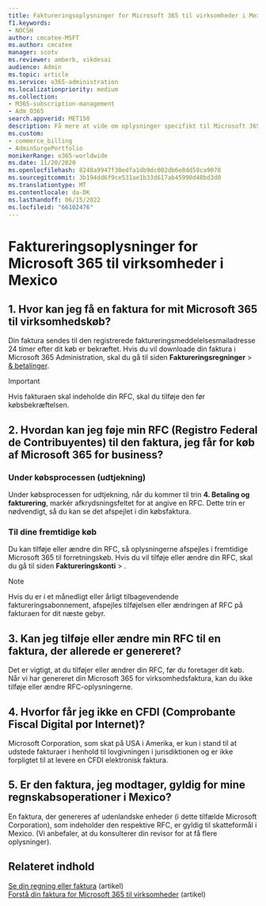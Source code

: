 ```yaml
---
title: Faktureringsoplysninger for Microsoft 365 til virksomheder i Mexico
f1.keywords:
- NOCSH
author: cmcatee-MSFT
ms.author: cmcatee
manager: scotv
ms.reviewer: amberb, vikdesai
audience: Admin
ms.topic: article
ms.service: o365-administration
ms.localizationpriority: medium
ms.collection:
- M365-subscription-management
- Adm_O365
search.appverid: MET150
description: Få mere at vide om oplysninger specifikt til Microsoft 365 til virksomheder i Mexico.
ms.custom:
- commerce_billing
- AdminSurgePortfolio
monikerRange: o365-worldwide
ms.date: 11/20/2020
ms.openlocfilehash: 8248a9947f30edfa1db9dc002db6e8dd58ca9078
ms.sourcegitcommit: 3b194dd6f9ce531ae1b33d617ab45990d48bd3d0
ms.translationtype: MT
ms.contentlocale: da-DK
ms.lasthandoff: 06/15/2022
ms.locfileid: "66102476"
---
```

# <a name="billing-information-for-microsoft-365-for-business-in-mexico"></a>Faktureringsoplysninger for Microsoft 365 til virksomheder i Mexico

## <a name="1-where-can-i-get-an-invoice-for-my-microsoft-365-for-business-purchase"></a>1. Hvor kan jeg få en faktura for mit Microsoft 365 til virksomhedskøb?

Din faktura sendes til den registrerede faktureringsmeddelelsesmailadresse 24 timer efter dit køb er bekræftet. Hvis du vil downloade din faktura i Microsoft 365 Administration, skal du gå til siden **Faktureringsregninger** > <a href="https://go.microsoft.com/fwlink/p/?linkid=2102895" target="_blank">& betalinger</a>.

> [!IMPORTANT]
> Hvis fakturaen skal indeholde din RFC, skal du tilføje den før købsbekræftelsen.

## <a name="2-how-can-i-add-my-rfc-registro-federal-de-contribuyentes-to-the-invoice-i-get-for-the-purchase-of-microsoft-365-for-business"></a>2. Hvordan kan jeg føje min RFC (Registro Federal de Contribuyentes) til den faktura, jeg får for køb af Microsoft 365 for business?

### <a name="during-the-purchase-process-checkout"></a>Under købsprocessen (udtjekning)

Under købsprocessen for udtjekning, når du kommer til trin **4. Betaling og fakturering**, markér afkrydsningsfeltet for at angive en RFC. Dette trin er nødvendigt, så du kan se det afspejlet i din købsfaktura.

### <a name="for-your-future-purchases"></a>Til dine fremtidige køb

Du kan tilføje eller ændre din RFC, så oplysningerne afspejles i fremtidige Microsoft 365 til forretningskøb. Hvis du vil tilføje eller ændre din RFC, skal du gå til siden **Faktureringskonti** > .<a href="https://go.microsoft.com/fwlink/p/?linkid=2084771" target="_blank"></a>

> [!NOTE]
> Hvis du er i et månedligt eller årligt tilbagevendende faktureringsabonnement, afspejles tilføjelsen eller ændringen af RFC på fakturaen for dit næste gebyr.

## <a name="3-can-i-add-or-modify-my-rfc-to-an-invoice-that-was-already-generated"></a>3. Kan jeg tilføje eller ændre min RFC til en faktura, der allerede er genereret?

Det er vigtigt, at du tilføjer eller ændrer din RFC, før du foretager dit køb. Når vi har genereret din Microsoft 365 for virksomhedsfaktura, kan du ikke tilføje eller ændre RFC-oplysningerne.

## <a name="4-why-dont-i-get-a-cfdi-comprobante-fiscal-digital-por-internet"></a>4. Hvorfor får jeg ikke en CFDI (Comprobante Fiscal Digital por Internet)?

Microsoft Corporation, som skat på USA i Amerika, er kun i stand til at udstede fakturaer i henhold til lovgivningen i jurisdiktionen og er ikke forpligtet til at levere en CFDI elektronisk faktura.

## <a name="5-is-the-invoice-i-receive-valid-for-my-accounting-operations-in-mexico"></a>5. Er den faktura, jeg modtager, gyldig for mine regnskabsoperationer i Mexico?

En faktura, der genereres af udenlandske enheder (i dette tilfælde Microsoft Corporation), som indeholder den respektive RFC, er gyldig til skatteformål i Mexico. (Vi anbefaler, at du konsulterer din revisor for at få flere oplysninger).

## <a name="related-content"></a>Relateret indhold

[Se din regning eller faktura](view-your-bill-or-invoice.md) (artikel)\
[Forstå din faktura for Microsoft 365 til virksomheder](understand-your-invoice2.md) (artikel)
